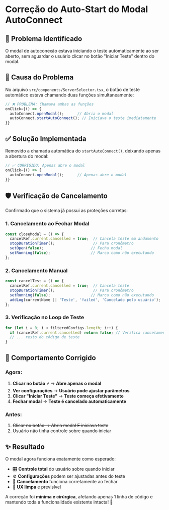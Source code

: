 # Correção do Auto-Start do Modal AutoConnect

## 🐛 Problema Identificado

O modal de autoconexão estava iniciando o teste automaticamente ao ser aberto, sem aguardar o usuário clicar no botão "Iniciar Teste" dentro do modal.

## 🔧 Causa do Problema

No arquivo `src/components/ServerSelector.tsx`, o botão de teste automático estava chamando duas funções simultaneamente:

```typescript
// ❌ PROBLEMA: Chamava ambas as funções
onClick={() => {
  autoConnect.openModal();      // Abria o modal
  autoConnect.startAutoConnect(); // Iniciava o teste imediatamente
}}
```

## ✅ Solução Implementada

Removido a chamada automática do `startAutoConnect()`, deixando apenas a abertura do modal:

```typescript
// ✅ CORRIGIDO: Apenas abre o modal
onClick={() => {
  autoConnect.openModal();      // Apenas abre o modal
}}
```

## 🛡️ Verificação de Cancelamento

Confirmado que o sistema já possui as proteções corretas:

### 1. Cancelamento ao Fechar Modal
```typescript
const closeModal = () => {
  cancelRef.current.cancelled = true;  // Cancela teste em andamento
  stopDurationTimer();                 // Para cronômetro
  setOpen(false);                     // Fecha modal
  setRunning(false);                  // Marca como não executando
};
```

### 2. Cancelamento Manual
```typescript
const cancelTest = () => {
  cancelRef.current.cancelled = true;  // Cancela teste
  stopDurationTimer();                 // Para cronômetro
  setRunning(false);                  // Marca como não executando
  addLog(currentName || 'Teste', 'failed', 'Cancelado pelo usuário');
};
```

### 3. Verificação no Loop de Teste
```typescript
for (let i = 0; i < filteredConfigs.length; i++) {
  if (cancelRef.current.cancelled) return false; // Verifica cancelamento
  // ... resto do código de teste
}
```

## 🎯 Comportamento Corrigido

### Agora:
1. **Clicar no botão** ⚡ → **Abre apenas o modal**
2. **Ver configurações** → **Usuário pode ajustar parâmetros**
3. **Clicar "Iniciar Teste"** → **Teste começa efetivamente**
4. **Fechar modal** → **Teste é cancelado automaticamente**

### Antes:
1. ~~Clicar no botão → Abria modal E iniciava teste~~
2. ~~Usuário não tinha controle sobre quando iniciar~~

## ✨ Resultado

O modal agora funciona exatamente como esperado:
- 🎛️ **Controle total** do usuário sobre quando iniciar
- ⚙️ **Configurações** podem ser ajustadas antes do teste
- 🛑 **Cancelamento** funciona corretamente ao fechar
- 🎯 **UX limpa** e previsível

A correção foi **mínima e cirúrgica**, afetando apenas 1 linha de código e mantendo toda a funcionalidade existente intacta! 🎉
